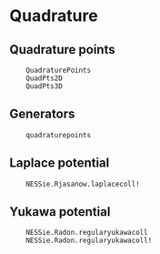 # Quadrature

## Quadrature points
```@docs
    QuadraturePoints
    QuadPts2D
    QuadPts3D
```

## Generators
```@docs
    quadraturepoints
```

## Laplace potential
```@docs
    NESSie.Rjasanow.laplacecoll!
```

## Yukawa potential
```@docs
    NESSie.Radon.regularyukawacoll
    NESSie.Radon.regularyukawacoll!
```
